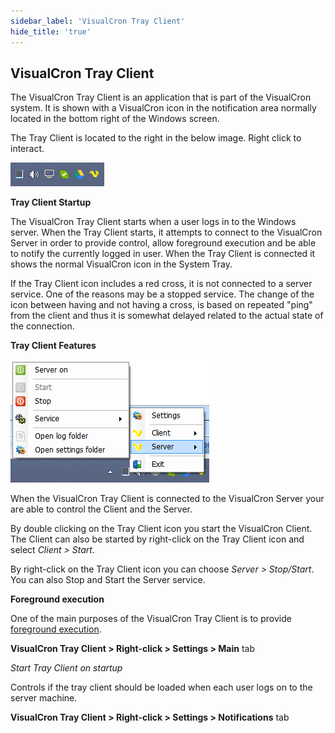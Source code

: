 ```yaml
---
sidebar_label: 'VisualCron Tray Client'
hide_title: 'true'
---
```


## VisualCron Tray Client

The VisualCron Tray Client is an application that is part of the VisualCron system. It is shown with a VisualCron icon in the notification area normally located in the bottom right of the Windows screen.
 
The Tray Client is located to the right in the below image. Right click to interact.

![](../../static/img/trayclient.png)

**Tray Client Startup**

The VisualCron Tray Client starts when a user logs in to the Windows server. When the Tray Client starts, it attempts to connect to the VisualCron Server in order to provide control, allow foreground execution and be able to notify the currently logged in user. When the Tray Client is connected it shows the normal VisualCron icon in the System Tray.
 
If the Tray Client icon includes a red cross, it is not connected to a server service. One of the reasons may be a stopped service. The change of the icon between having and not having a cross, is based on repeated "ping" from the client and thus it is somewhat delayed related to the actual state of the connection.
 
**Tray Client Features**

![](../../static/img/clip333444075.png)

When the VisualCron Tray Client is connected to the VisualCron Server your are able to control the Client and the Server.
 
By double clicking on the Tray Client icon you start the VisualCron Client. The Client can also be started by right-click on the Tray Client icon and select *Client > Start*.
 
By right-click on the Tray Client icon you can choose *Server > Stop/Start*. You can also Stop and Start the Server service.
 
**Foreground execution**

One of the main purposes of the VisualCron Tray Client is to provide [foreground execution](../client-user-interface/server/task-main-settings-execution-context).
 
**VisualCron Tray Client > Right-click > Settings > Main** tab

*Start Tray Client on startup*

Controls if the tray client should be loaded when each user logs on to the server machine.
 
**VisualCron Tray Client > Right-click > Settings > Notifications** tab
